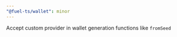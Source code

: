 ```yaml
---
"@fuel-ts/wallet": minor
---
```


Accept custom provider in wallet generation functions like `fromSeed`
